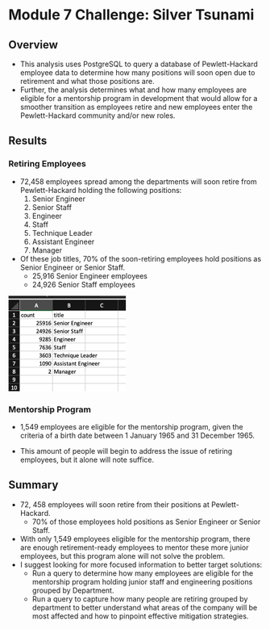 # Module 7 Challenge: Silver Tsunami

## Overview

- This analysis uses PostgreSQL to query a database of Pewlett-Hackard employee data to determine how many positions will soon open due to retirement and what those positions are. 
- Further, the analysis determines what and how many employees are eligible for a mentorship program in development that would allow for a smoother transition as employees retire and new employees enter the Pewlett-Hackard community and/or new roles.

## Results 

### Retiring Employees

- 72,458 employees spread among the departments will soon retire from Pewlett-Hackard holding the following positions: 
    1. Senior Engineer
    2. Senior Staff
    3. Engineer
    4. Staff
    5. Technique Leader
    6. Assistant Engineer
    7. Manager
- Of these job titles, 70% of the soon-retiring employees hold positions as Senior Engineer or Senior Staff.
    - 25,916 Senior Engineer employees
    - 24,926 Senior Staff employees

![Retiring Titles Image](README_Image/mod_7_challenge.png)

### Mentorship Program

- 1,549 employees are eligible for the mentorship program, given the criteria of a birth date between 1 January 1965 and 31 December 1965.

- This amount of people will begin to address the issue of retiring employees, but it alone will note suffice.

## Summary

- 72, 458 employees will soon retire from their positions at Pewlett-Hackard.
    - 70% of those employees hold positions as Senior Engineer or Senior Staff.
- With only 1,549 employees eligible for the mentorship program, there are enough retirement-ready employees to mentor these more junior employees, but this program alone will not solve the problem.
- I suggest looking for more focused information to better target solutions:
    - Run a query to determine how many employees are eligible for the mentorship program holding junior staff and engineering positions grouped by Department.
    - Run a query to capture how many people are retiring grouped by department to better understand what areas of the company will be most affected and how to pinpoint effective mitigation strategies.